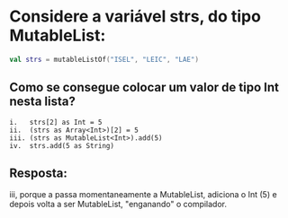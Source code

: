 # Considere a variável strs, do tipo MutableList<String>:
```kotlin
val strs = mutableListOf("ISEL", "LEIC", "LAE")
```

## Como se consegue colocar um valor de tipo Int nesta lista?

    i.   strs[2] as Int = 5 
    ii.  (strs as Array<Int>)[2] = 5
    iii. (strs as MutableList<Int>).add(5)
    iv.  strs.add(5 as String)

## Resposta: 
iii, porque a passa momentaneamente a MutableList<Int>, adiciona o Int (5) e depois volta a ser MutableList<String>, "enganando" o compilador.